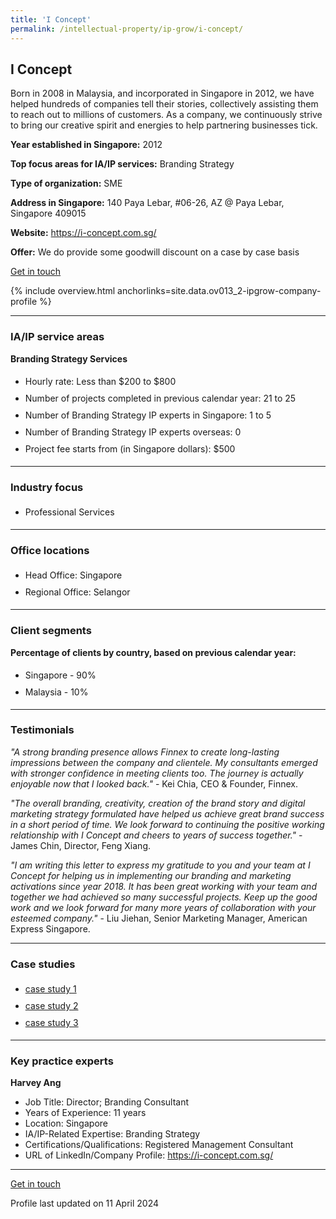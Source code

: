 ```yaml
---
title: 'I Concept'
permalink: /intellectual-property/ip-grow/i-concept/
---
```


## I Concept

Born in 2008 in Malaysia, and incorporated in Singapore in 2012, we have helped hundreds of companies tell their stories, collectively assisting them to reach out to millions of customers. As a company, we continuously strive to bring our creative spirit and energies to help partnering businesses tick.

<b>Year established in Singapore:</b> 2012

<b>Top focus areas for IA/IP services:</b> Branding Strategy

<b>Type of organization:</b> SME

<b>Address in Singapore:</b> 140 Paya Lebar, #06-26, AZ @ Paya Lebar, Singapore 409015

<b>Website:</b> <a href='https://i-concept.com.sg/'>https://i-concept.com.sg/</a>

<b>Offer:</b> We do provide some goodwill discount on a case by case basis

<a class='btn' href='https://form.gov.sg/64c9ea4d862ac600126333d8' target='_blank' rel='noopener'>Get in touch</a>

{% include overview.html anchorlinks=site.data.ov013_2-ipgrow-company-profile %}

---
<a name='ip-related-service-areas'></a>
### IA/IP service areas

**Branding Strategy Services**

<ul>
<li style='line-height: 27px; margin: 0px 0px !important'>Hourly rate:  Less than $200 to $800</li>
<li style='line-height: 27px; margin: 0px 0px !important'>Number of projects completed in previous calendar year: 21 to 25</li>
<li style='line-height: 27px; margin: 0px 0px !important'>Number of Branding Strategy IP experts in Singapore: 1 to 5</li>
<li style='line-height: 27px; margin: 0px 0px !important'>Number of Branding Strategy IP experts overseas: 0</li>
<li style='line-height: 27px; margin: 0px 0px !important'>Project fee starts from (in Singapore dollars):  $500</li>
</ul>

---
<a name='industry-focus'></a>
### Industry focus

<ul><li style='line-height: 27px; margin: 0px 0px !important'> Professional Services</li></ul>

---
<a name='office-locations'></a>
### Office locations

<ul><li style='line-height: 27px; margin: 0px 0px !important'> Head Office: Singapore</li><li style='line-height: 27px; margin: 0px 0px !important'>Regional Office: Selangor</li></ul>

---
<a name='client-segments'></a>
### Client segments

**Percentage of clients by country, based on previous calendar year:**

<ul><li style='line-height: 27px; margin: 0px 0px !important'> Singapore - 90%</li><li style='line-height: 27px; margin: 0px 0px !important'>Malaysia - 10%</li></ul>

---
<a name='testimonials'></a>
### Testimonials

*"A strong branding presence allows Finnex to create long-lasting impressions between the company and clientele.  My consultants emerged with stronger confidence in meeting clients too.  The journey is actually enjoyable now that I looked back."* - Kei Chia, CEO & Founder, Finnex.

*"The overall branding, creativity, creation of the brand story and digital marketing strategy formulated have helped us achieve great brand success in a short period of time. We look forward to continuing the positive working relationship with I Concept and cheers to years of success together."* - James Chin, Director, Feng Xiang.

*"I am writing this letter to express my gratitude to you and your team at I Concept for helping us in implementing our branding and marketing activations since year 2018. It has been great working with your team and together we had achieved so many successful projects. Keep up the good work and we look forward for many more years of collaboration with your esteemed company."* - Liu Jiehan, Senior Marketing Manager, American Express Singapore.



---
<a name='case-studies'></a>
### Case studies

<ul><li style='line-height: 27px; margin: 0px 0px !important'> <a href="https://iconcept.box.com/s/8pixqjzelbiy9ndbx7cxxzpxrba0ba8m" target="_blank" rel="noopener">case study 1</a></li><li style='line-height: 27px; margin: 0px 0px !important'><a href="https://iconcept.box.com/s/1nghfmp2s0qdyuh1i448gllqfeoxheq4" target="_blank" rel="noopener">case study 2</a></li><li style='line-height: 27px; margin: 0px 0px !important'><a href="https://iconcept.box.com/s/r86gnrjgkzzgpyeyz5j37pm5gxxtgbld" target="_blank" rel="noopener">case study 3</a></li></ul>

---
<a name='key-practice-experts'></a>
### Key practice experts

**Harvey Ang**

- Job Title: Director; Branding Consultant
- Years of Experience: 11 years
- Location: Singapore
- IA/IP-Related Expertise: Branding Strategy
- Certifications/Qualifications: Registered Management Consultant
- URL of LinkedIn/Company Profile: <a href="https://i-concept.com.sg/" target="_blank" rel="noopener">https://i-concept.com.sg/</a>

---
<p>
<a class='btn' href='https://form.gov.sg/64c9ea4d862ac600126333d8' target='_blank' rel='noopener'>Get in touch</a>
</p>
Profile last updated on 11 April 2024
